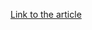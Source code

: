 [Link to the article](https://www.bleepingcomputer.com/news/security/ddos-site-dstatcc-seized-and-two-suspects-arrested-in-germany/)
